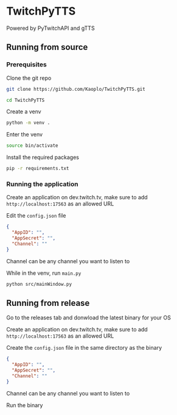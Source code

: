 # TwitchPyTTS
Powered by PyTwitchAPI and gTTS

## Running from source
### Prerequisites 
Clone the git repo
```bash
git clone https://github.com/Kaoplo/TwitchPyTTS.git
```
```bash
cd TwitchPyTTS
```
Create a venv
```bash
python -m venv .
```
Enter the venv
```bash
source bin/activate
```

Install the required packages
```bash
pip -r requirements.txt
```


### Running the application
Create an application on dev.twitch.tv, make sure to add `http://localhost:17563` as an allowed URL

Edit the `config.json` file
```json
{
  "AppID": "",
  "AppSecret": "",
  "Channel": ""
}
```
Channel can be any channel you want to listen to

While in the venv, run `main.py`
```bash
python src/mainWindow.py
```

## Running from release
Go to the releases tab and donwload the latest binary for your OS

Create an application on dev.twitch.tv, make sure to add `http://localhost:17563` as an allowed URL

Create the `config.json` file in the same directory as the binary
```json
{
  "AppID": "",
  "AppSecret": "",
  "Channel": ""
}
```
Channel can be any channel you want to listen to

Run the binary